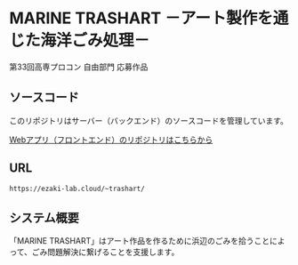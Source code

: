 # MARINE TRASHART －アート製作を通じた海洋ごみ処理－
第33回高専プロコン 自由部門 応募作品

## ソースコード
このリポジトリはサーバー（バックエンド）のソースコードを管理しています。

[Webアプリ（フロントエンド）のリポジトリはこちらから](https://github.com/ezaki-lab/2022-trashart)

## URL
```https://ezaki-lab.cloud/~trashart/```

## システム概要
「MARINE TRASHART」はアート作品を作るために浜辺のごみを拾うことによって、ごみ問題解決に繋げることを支援します。
